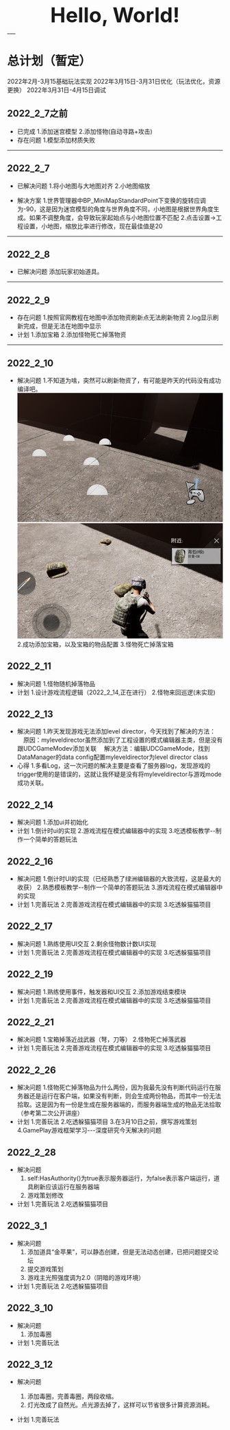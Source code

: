 <center/><font size=9><b>Hello, World!</b></font></center>
___

# 总计划（暂定）
2022年2月-3月15基础玩法实现
2022年3月15日-3月31日优化（玩法优化，资源更换）
2022年3月31日-4月15日调试

## 2022_2_7之前
* 已完成
    1.添加迷宫模型
    2.添加怪物(自动寻路+攻击)
* 存在问题
    1.模型添加材质失败
___

## 2022_2_7
* 已解决问题
    1.将小地图与大地图对齐
    2.小地图缩放

* 解决方案
    1.世界管理器中BP_MiniMapStandardPoint下变换的旋转应调为-90，这是因为迷宫模型的角度与世界角度不同，小地图是根据世界角度生成。如果不调整角度，会导致玩家起始点与小地图位置不匹配
    2.点击设置→工程设置，小地图，缩放比率进行修改，现在最佳值是20
___

## 2022_2_8
* 已解决问题
    添加玩家初始道具。
___

## 2022_2_9
* 存在问题
    1.按照官网教程在地图中添加物资刷新点无法刷新物资
    2.log显示刷新完成，但是无法在地图中显示
* 计划
    1.添加宝箱
    2.添加怪物死亡掉落物资
___

## 2022_2_10
* 解决问题
    1.不知道为啥，突然可以刷新物资了，有可能是昨天的代码没有成功编译吧。
    ![](https://github.com/1518546300/GCP_Oasis/blob/master/picture/2022_2_10_1.png)
    ![](https://github.com/1518546300/GCP_Oasis/blob/master/picture/2022_2_10_0.png)
    2.成功添加宝箱，以及宝箱的物品配置
    3.怪物死亡掉落宝箱


## 2022_2_11
* 解决问题
    1.怪物随机掉落物品
* 计划
    1.设计游戏流程逻辑（2022_2_14,正在进行）
    2.怪物来回巡逻(未实现)

## 2022_2_13
* 解决问题
    1.昨天发现游戏无法添加level director，今天找到了解决的方法：
        &emsp;原因：myleveldirector虽然添加到了工程设置的模式编辑器主类，但是没有跟UDCGameModev添加关联
        &emsp;解决方法：编辑UDCGameMode，找到DataManager的data config配置myleveldirector为level director class
* 心得
    1.多看Log，这一次问题的解决主要是查看了服务器log，发现游戏的trigger使用的是错误的，这就让我怀疑是没有将myleveldirector与游戏mode成功关联。

## 2022_2_14
* 解决问题
    1.添加ui并初始化
* 计划
    1.倒计时ui的实现
    2.游戏流程在模式编辑器中的实现
    3.吃透模板教学--制作一个简单的答题玩法

## 2022_2_16
* 解决问题
    1.倒计时UI的实现（已经熟悉了绿洲编辑器的大致流程，这是最大的收获）
    2.熟悉模板教学--制作一个简单的答题玩法
    3.游戏流程在模式编辑器中的实现
* 计划
    1.完善玩法
    2.完善游戏流程在模式编辑器中的实现
    3.吃透躲猫猫项目

## 2022_2_17
* 解决问题
    1.熟练使用UI交互
    2.剩余怪物数计数UI实现
* 计划
    1.完善玩法
    2.完善游戏流程在模式编辑器中的实现
    3.吃透躲猫猫项目

## 2022_2_19
* 解决问题
    1.熟练使用事件，触发器和UI交互
    2.添加游戏结束模块
* 计划
    1.完善玩法
    2.完善游戏流程在模式编辑器中的实现
    3.吃透躲猫猫项目

## 2022_2_21
* 解决问题
    1.宝箱掉落近战武器（弩，刀等）
    2.怪物死亡掉落武器
* 计划
    1.完善玩法
    2.完善游戏流程在模式编辑器中的实现
    3.吃透躲猫猫项目

## 2022_2_26
* 解决问题
    1.怪物死亡掉落物品为什么两份，因为我最先没有判断代码运行在服务器还是运行在客户端，如果没有判断，则会生成两份物品，而其中一份无法拾取。这是因为有一份是生成在服务器端的，而服务器端生成的物品无法拾取（参考第二次公开讲座）
* 计划
    1.完善玩法
    2.吃透躲猫猫项目
    3.在3月10日之前，撰写游戏策划
    4.GamePlay游戏框架学习---深度研究今天解决的问题

## 2022_2_28
* 解决问题
    1. self:HasAuthority()为true表示服务器运行，为false表示客户端运行，道具刷新应该运行在服务器端
    2. 游戏策划修改
* 计划
    1.完善玩法
    2.吃透躲猫猫项目

## 2022_3_1
* 解决问题
    1. 添加道具“金苹果”，可以静态创建，但是无法动态创建，已把问题提交论坛
    2. 提交游戏策划
    3. 游戏主光照强度调为2.0（阴暗的游戏环境）
* 计划
    1.完善玩法
    2.吃透躲猫猫项目

## 2022_3_10
* 解决问题
    1. 添加毒圈
* 计划
    1.完善玩法

## 2022_3_12
* 解决问题
    1. 添加毒圈，完善毒圈，两段收缩。
    2. 灯光改成了自然光。点光源去掉了，这样可以节省很多计算资源消耗。
    
* 计划
    1.完善玩法